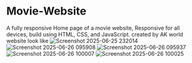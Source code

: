 # Movie-Website
A fully responsive Home page of a movie website, Responsive for all devices, build using HTML, CSS, and JavaScript.
 created by AK world 
 website look like 
 ![Screenshot 2025-06-25 232014](https://github.com/user-attachments/assets/eecbc573-2fd3-45d7-a384-12858f48ded1)
![Screenshot 2025-06-26 095908](https://github.com/user-attachments/assets/c1ae209e-0b46-4086-af68-74f6cb58e374)
![Screenshot 2025-06-26 095937](https://github.com/user-attachments/assets/f3cf28ba-eebf-48b4-9999-1dff114f1d68)
![Screenshot 2025-06-26 100007](https://github.com/user-attachments/assets/b1dd3147-d289-4d4e-9d2c-c59bed4a4dcf)
![Screenshot 2025-06-26 100025](https://github.com/user-attachments/assets/4f6e23bf-fc33-4db2-b062-71e2dca0ccb4)
